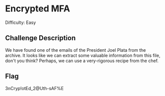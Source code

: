 # Encrypted MFA

Difficulty: Easy

## Challenge Description

We have found one of the emails of the President Joel Plata from the archive. It looks like we can extract some valuable information from this file, don't you think? Perhaps, we can use a very-rigorous recipe from the chef.

## Flag
3nCryp!otEd_2@Uth-sAF%E